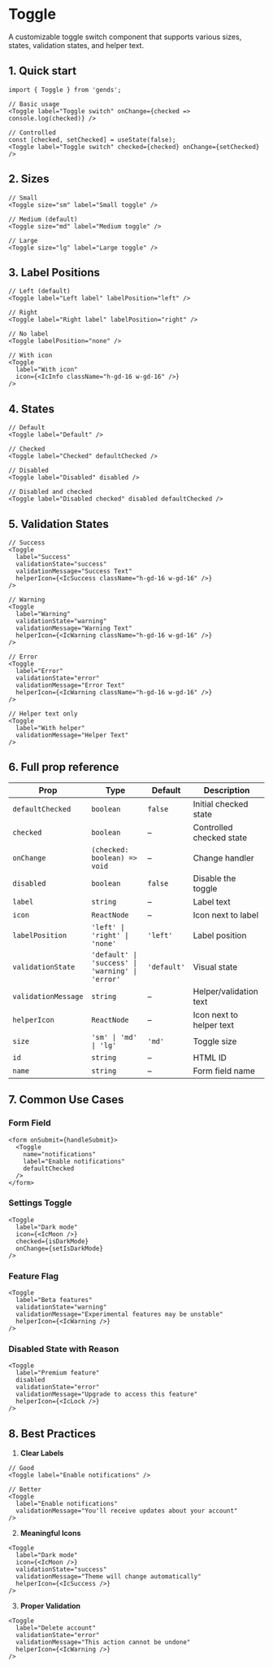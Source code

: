 # Toggle

A customizable toggle switch component that supports various sizes, states, validation states, and helper text.

## 1. Quick start

```tsx
import { Toggle } from 'gends';

// Basic usage
<Toggle label="Toggle switch" onChange={checked => console.log(checked)} />

// Controlled
const [checked, setChecked] = useState(false);
<Toggle label="Toggle switch" checked={checked} onChange={setChecked} />
```

## 2. Sizes

```tsx
// Small
<Toggle size="sm" label="Small toggle" />

// Medium (default)
<Toggle size="md" label="Medium toggle" />

// Large
<Toggle size="lg" label="Large toggle" />
```

## 3. Label Positions

```tsx
// Left (default)
<Toggle label="Left label" labelPosition="left" />

// Right
<Toggle label="Right label" labelPosition="right" />

// No label
<Toggle labelPosition="none" />

// With icon
<Toggle
  label="With icon"
  icon={<IcInfo className="h-gd-16 w-gd-16" />}
/>
```

## 4. States

```tsx
// Default
<Toggle label="Default" />

// Checked
<Toggle label="Checked" defaultChecked />

// Disabled
<Toggle label="Disabled" disabled />

// Disabled and checked
<Toggle label="Disabled checked" disabled defaultChecked />
```

## 5. Validation States

```tsx
// Success
<Toggle
  label="Success"
  validationState="success"
  validationMessage="Success Text"
  helperIcon={<IcSuccess className="h-gd-16 w-gd-16" />}
/>

// Warning
<Toggle
  label="Warning"
  validationState="warning"
  validationMessage="Warning Text"
  helperIcon={<IcWarning className="h-gd-16 w-gd-16" />}
/>

// Error
<Toggle
  label="Error"
  validationState="error"
  validationMessage="Error Text"
  helperIcon={<IcWarning className="h-gd-16 w-gd-16" />}
/>

// Helper text only
<Toggle
  label="With helper"
  validationMessage="Helper Text"
/>
```

## 6. Full prop reference

| Prop | Type | Default | Description |
|------|------|---------|-------------|
| `defaultChecked` | `boolean` | `false` | Initial checked state |
| `checked` | `boolean` | – | Controlled checked state |
| `onChange` | `(checked: boolean) => void` | – | Change handler |
| `disabled` | `boolean` | `false` | Disable the toggle |
| `label` | `string` | – | Label text |
| `icon` | `ReactNode` | – | Icon next to label |
| `labelPosition` | `'left' \| 'right' \| 'none'` | `'left'` | Label position |
| `validationState` | `'default' \| 'success' \| 'warning' \| 'error'` | `'default'` | Visual state |
| `validationMessage` | `string` | – | Helper/validation text |
| `helperIcon` | `ReactNode` | – | Icon next to helper text |
| `size` | `'sm' \| 'md' \| 'lg'` | `'md'` | Toggle size |
| `id` | `string` | – | HTML ID |
| `name` | `string` | – | Form field name |

## 7. Common Use Cases

### Form Field
```tsx
<form onSubmit={handleSubmit}>
  <Toggle
    name="notifications"
    label="Enable notifications"
    defaultChecked
  />
</form>
```

### Settings Toggle
```tsx
<Toggle
  label="Dark mode"
  icon={<IcMoon />}
  checked={isDarkMode}
  onChange={setIsDarkMode}
/>
```

### Feature Flag
```tsx
<Toggle
  label="Beta features"
  validationState="warning"
  validationMessage="Experimental features may be unstable"
  helperIcon={<IcWarning />}
/>
```

### Disabled State with Reason
```tsx
<Toggle
  label="Premium feature"
  disabled
  validationState="error"
  validationMessage="Upgrade to access this feature"
  helperIcon={<IcLock />}
/>
```

## 8. Best Practices

1. **Clear Labels**
```tsx
// Good
<Toggle label="Enable notifications" />

// Better
<Toggle
  label="Enable notifications"
  validationMessage="You'll receive updates about your account"
/>
```

2. **Meaningful Icons**
```tsx
<Toggle
  label="Dark mode"
  icon={<IcMoon />}
  validationState="success"
  validationMessage="Theme will change automatically"
  helperIcon={<IcSuccess />}
/>
```

3. **Proper Validation**
```tsx
<Toggle
  label="Delete account"
  validationState="error"
  validationMessage="This action cannot be undone"
  helperIcon={<IcWarning />}
/>
```